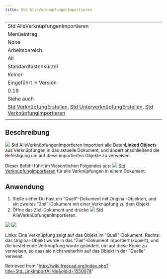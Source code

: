 ```yaml
---
title: Std AlleVerknüpfungenImportieren
---
```


|                                                                                                                                                                                                                           |
| ------------------------------------------------------------------------------------------------------------------------------------------------------------------------------------------------------------------------- |
| Std AlleVerknüpfungenImportieren                                                                                                                                                                                          |
| Menüeintrag                                                                                                                                                                                                               |
| None                                                                                                                                                                                                                      |
| Arbeitsbereich                                                                                                                                                                                                            |
| All                                                                                                                                                                                                                       |
| Standardtastenkürzel                                                                                                                                                                                                      |
| _Keiner_                                                                                                                                                                                                                  |
| Eingeführt in Version                                                                                                                                                                                                     |
| 0.19                                                                                                                                                                                                                      |
| Siehe auch                                                                                                                                                                                                                |
| [Std VerknüpfungErstellen](/Std_LinkMake/de "Std LinkMake/de"), [Std UnterverknüpfungErstellen](/Std_LinkMakeRelative/de "Std LinkMakeRelative/de"), [Std VerknüpfungImportieren](/Std_LinkImport/de "Std LinkImport/de") |
|                                                                                                                                                                                                                           |

## Beschreibung

![](/images/Std_LinkImportAll.svg) Std AlleVerknüpfungenImportieren importiert alle Daten**Linked Object**s aus Verknüpfungen in das aktuelle Dokument, und ändert anschließend die Befestigung um auf diese importierten Objekte zu verweisen.

Dieser Befehl führt im Wesentlichen Folgendes aus: ![](/images/Std_LinkImport.svg) [Std VerknüpfungImportieren](/Std_LinkImport/de "Std LinkImport/de") für alle Verknüpfungen in einem Dokument.

## Anwendung

1. Stelle sicher Du hast ein "Quell"-Dokument mit Original-Objekten, und ein zweites "Ziel"-Dokument mit einer Verknüpfung zu dem Objekt.
2. Öffne das Ziel-Dokument und drücke ![](/images/Std_LinkImportAll.svg) Std AlleVerknüpfungenImportieren.

![](/images/Std_Link_tree_import_all_1_example.png) ![](/images/Std_Link_tree_import_all_2_example.png)

Links: Eine Verknüpfung zeigt auf das Objekt im "Quell"-Dokument. Rechts: das Original-Objekt wurde in das "Ziel"-Dokument importiert (kopiert), und die bestehende Verknüpfung wurde geändert, um auf diese Kopie zu verweisen, so dass sie nicht weiterhin auf das Objekt in der "Quelle" verweist.

Retrieved from "<http://wiki.freecad.org/index.php?title=Std_LinkImportAll/de&oldid=1550678>"
